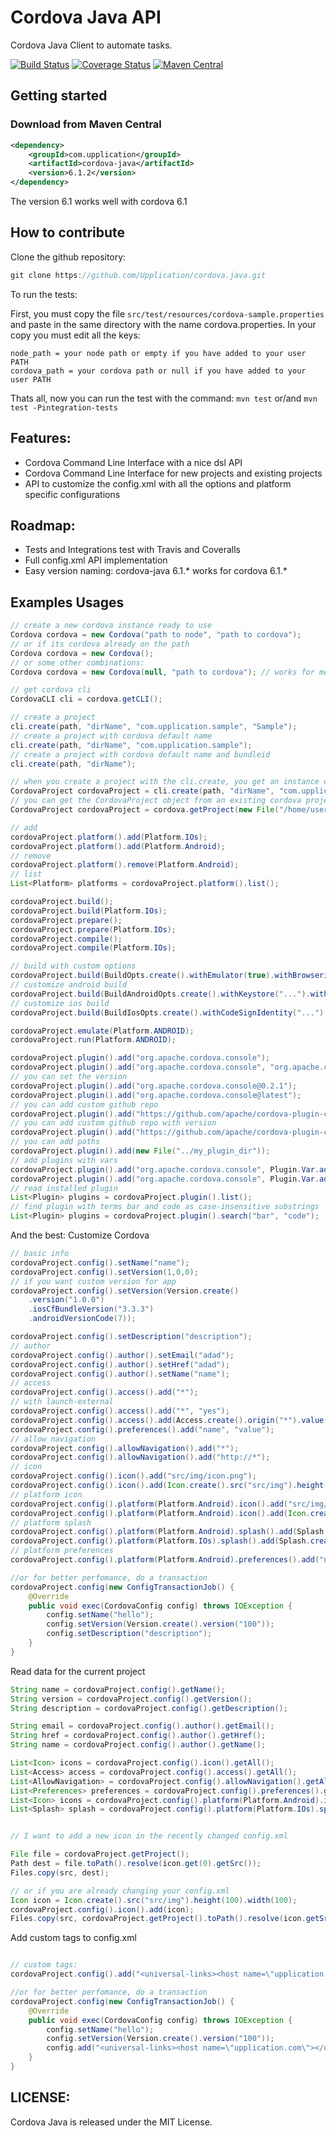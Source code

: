 # Cordova Java API

Cordova Java Client to automate tasks.


[![Build Status](https://travis-ci.org/Upplication/cordova-java.svg?branch=master)](https://travis-ci.org/Upplication/cordova-java/builds) [![Coverage Status](https://coveralls.io/repos/github/Upplication/cordova-java/badge.svg?branch=master)](https://coveralls.io/github/Upplication/cordova-java?branch=master) [![Maven Central](https://maven-badges.herokuapp.com/maven-central/com.upplication/cordova-java/badge.svg)](https://maven-badges.herokuapp.com/maven-central/com.upplication/cordova-java)

## Getting started

### Download from Maven Central

```XML
<dependency>
	<groupId>com.upplication</groupId>
	<artifactId>cordova-java</artifactId>
	<version>6.1.2</version>
</dependency>
```

The version 6.1 works well with cordova 6.1

## How to contribute

Clone the github repository:

```java
git clone https://github.com/Upplication/cordova.java.git
```

To run the tests:

First, you must copy the file `src/test/resources/cordova-sample.properties` and paste in the same directory with the name cordova.properties. In your copy you must edit all the keys:

```
node_path = your node path or empty if you have added to your user PATH
cordova_path = your cordova path or null if you have added to your user PATH
```

Thats all, now you can run the test with the command: `mvn test` or/and `mvn test -Pintegration-tests`

## Features:

* Cordova Command Line Interface with a nice dsl API
* Cordova Command Line Interface for new projects and existing projects
* API to customize the config.xml with all the options and platform specific configurations

## Roadmap:

* Tests and Integrations test with Travis and Coveralls
* Full config.xml API implementation
* Easy version naming: cordova-java 6.1.* works for cordova 6.1.*


## Examples Usages

```java
// create a new cordova instance ready to use
Cordova cordova = new Cordova("path to node", "path to cordova");
// or if its cordova already on the path
Cordova cordova = new Cordova();
// or some other combinations:
Cordova cordova = new Cordova(null, "path to cordova"); // works for me in windows 10
```

```java
// get cordova cli
CordovaCLI cli = cordova.getCLI();
```

```java
// create a project
cli.create(path, "dirName", "com.upplication.sample", "Sample");
// create a project with cordova default name
cli.create(path, "dirName", "com.upplication.sample"); 
// create a project with cordova default name and bundleid
cli.create(path, "dirName"); 
```

```java
// when you create a project with the cli.create, you get an instance of the current cordovaProject
CordovaProject cordovaProject = cli.create(path, "dirName", "com.upplication.sample", "Sample");
// you can get the CordovaProject object from an existing cordova project
CordovaProject cordovaProject = cordova.getProject(new File("/home/user/projects/existing-project"));
```

```java
// add
cordovaProject.platform().add(Platform.IOs);
cordovaProject.platform().add(Platform.Android);
// remove
cordovaProject.platform().remove(Platform.Android);
// list
List<Platform> platforms = cordovaProject.platform().list();
```

```java
cordovaProject.build();
cordovaProject.build(Platform.IOs);
cordovaProject.prepare();
cordovaProject.prepare(Platform.IOs);
cordovaProject.compile();
cordovaProject.compile(Platform.IOs);
```

```java
// build with custom options
cordovaProject.build(BuildOpts.create().withEmulator(true).withBrowserify(true));
// customize android build
cordovaProject.build(BuildAndroidOpts.create().withKeystore("...").withAlias("...").withStorePassword("...").withPassword("...."));
// customize ios build
cordovaProject.build(BuildIosOpts.create().withCodeSignIdentity("...").withProvisioningProfile("...").withDevelopmentTeam("..."));
```

```java
cordovaProject.emulate(Platform.ANDROID);
cordovaProject.run(Platform.ANDROID);
```

```java
cordovaProject.plugin().add("org.apache.cordova.console");
cordovaProject.plugin().add("org.apache.cordova.console", "org.apache.cordova.device");
// you can set the version
cordovaProject.plugin().add("org.apache.cordova.console@0.2.1");
cordovaProject.plugin().add("org.apache.cordova.console@latest");
// you can add custom github repo
cordovaProject.plugin().add("https://github.com/apache/cordova-plugin-console.git");
// you can add custom github repo with version
cordovaProject.plugin().add("https://github.com/apache/cordova-plugin-console.git@latest");
// you can add paths
cordovaProject.plugin().add(new File("../my_plugin_dir"));
// add plugins with vars
cordovaProject.plugin().add("org.apache.cordova.console", Plugin.Var.add("variable"));
cordovaProject.plugin().add("org.apache.cordova.console", Plugin.Var.add("variable"), Plugin.Var.add("anotherOne"));
// read installed plugin
List<Plugin> plugins = cordovaProject.plugin().list();
// find plugin with terms bar and code as case-insensitive substrings
List<Plugin> plugins = cordovaProject.plugin().search("bar", "code");
```

And the best: Customize Cordova

```java
// basic info
cordovaProject.config().setName("name");
cordovaProject.config().setVersion(1,0,0);
// if you want custom version for app
cordovaProject.config().setVersion(Version.create()
    .version("1.0.0")
    .iosCfBundleVersion("3.3.3")
    .androidVersionCode(7));

cordovaProject.config().setDescription("description");
// author
cordovaProject.config().author().setEmail("adad");
cordovaProject.config().author().setHref("adad");
cordovaProject.config().author().setName("name");
// access
cordovaProject.config().access().add("*");
// with launch-external
cordovaProject.config().access().add("*", "yes");
cordovaProject.config().access().add(Access.create().origin("*").value("disable").subdomains(true));
cordovaProject.config().preferences().add("name", "value");
// allow navigation
cordovaProject.config().allowNavigation().add("*");
cordovaProject.config().allowNavigation().add("http://*");
// icon
cordovaProject.config().icon().add("src/img/icon.png");
cordovaProject.config().icon().add(Icon.create().src("src/img").height(100).width(100).density("zsdad"));
// platform icon
cordovaProject.config().platform(Platform.Android).icon().add("src/img/android/icon.png")
cordovaProject.config().platform(Platform.Android).icon().add(Icon.create().src("src/img").density("ldpi"));
// platform splash
cordovaProject.config().platform(Platform.Android).splash().add(Splash.create().src("dest/splash.png").density("low"));
cordovaProject.config().platform(Platform.IOs).splash().add(Splash.create().src("dest/splash.png").width(320).height(100));
// platform preferences
cordovaProject.config().platform(Platform.Android).preferences().add("name", "value");

//or for better perfomance, do a transaction
cordovaProject.config(new ConfigTransactionJob() {
    @Override
    public void exec(CordovaConfig config) throws IOException {
        config.setName("hello");
        config.setVersion(Version.create().version("100"));
        config.setDescription("description");
    }
}
```

Read data for the current project

```java
String name = cordovaProject.config().getName();
String version = cordovaProject.config().getVersion();
String description = cordovaProject.config().getDescription();

String email = cordovaProject.config().author().getEmail();
String href = cordovaProject.config().author().getHref();
String name = cordovaProject.config().author().getName();

List<Icon> icons = cordovaProject.config().icon().getAll();
List<Access> access = cordovaProject.config().access().getAll();
List<AllowNavigation> = cordovaProject.config().allowNavigation().getAll();
List<Preferences> preferences = cordovaProject.config().preferences().getAll();
List<Icon> icons = cordovaProject.config().platform(Platform.Android).icon().getAll();
List<Splash> splash = cordovaProject.config().platform(Platform.IOs).splash().getAll();


// I want to add a new icon in the recently changed config.xml

File file = cordovaProject.getProject();
Path dest = file.toPath().resolve(icon.get(0).getSrc());
Files.copy(src, dest);

// or if you are already changing your config.xml
Icon icon = Icon.create().src("src/img").height(100).width(100);
cordovaProject.config().icon().add(icon);
Files.copy(src, cordovaProject.getProject().toPath().resolve(icon.getSrc()));
```

Add custom tags to config.xml

```java

// custom tags:
cordovaProject.config().add("<universal-links><host name=\"upplication.com\"></universal-links>");

//or for better perfomance, do a transaction
cordovaProject.config(new ConfigTransactionJob() {
    @Override
    public void exec(CordovaConfig config) throws IOException {
        config.setName("hello");
        config.setVersion(Version.create().version("100"));
        config.add("<universal-links><host name=\"upplication.com\"></universal-links>");
    }
}

```

## LICENSE:

Cordova Java is released under the MIT License.


